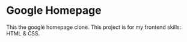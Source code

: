 # Google Homepage
This the google homepage clone.
This project is for my frontend skills: HTML & CSS.